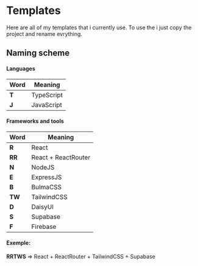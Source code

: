 # Templates

Here are all of my templates that i currently use. To use the i just copy the project and rename evrything.

## Naming scheme
#### Languages
| Word    | Meaning    | 
| ------- | ------------ | 
| **T** | TypeScript|
| **J** | JavaScript|
#### Frameworks and tools
| Word    | Meaning    | 
| ------- | ------------ | 
| **R** | React|
| **RR** | React + ReactRouter|
| **N** | NodeJS|
| **E** | ExpressJS|
| **B** | BulmaCSS|
| **TW** | TailwindCSS|
| **D** | DaisyUI|
| **S** | Supabase|
| **F** | Firebase|

#### Exemple:
**RRTWS** => React + ReactRouter + TailwindCSS + Supabase

